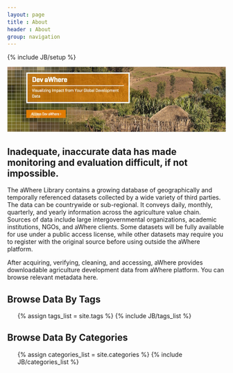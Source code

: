 ```yaml
---
layout: page
title : About
header : About
group: navigation
---
```

{% include JB/setup %}

<a href="http://www.awhere.com/registration"><img src="/images/banner-devawhere.jpg" title="source: aWhere.com" /></a>

## Inadequate, inaccurate data has made monitoring and evaluation difficult, if not impossible. 

The aWhere Library contains a growing database of geographically and temporally referenced datasets collected by a wide variety of third parties. The data can be countrywide or sub-regional. It conveys daily, monthly, quarterly, and yearly information across the agriculture value chain. Sources of data include large intergovernmental organizations, academic institutions, NGOs, and aWhere clients. Some datasets will be fully available for use under a public access license, while other datasets may require you to register with the original source before using outside the aWhere platform.

After acquiring, verifying, cleaning, and accessing, aWhere provides downloadable agriculture development data from aWhere platform. You can browse relevant metadata here. 

## Browse Data By Tags

<ul class="tag_box inline">
  {% assign tags_list = site.tags %}  
  {% include JB/tags_list %}
</ul>

## Browse Data By Categories

<ul class="tag_box inline">
  {% assign categories_list = site.categories %}
  {% include JB/categories_list %}
</ul>
